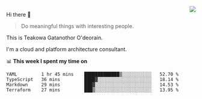 <img align="right" src="https://github-readme-stats.vercel.app/api?username=Teakowa&show_icons=true&icon_color=2f80ed&text_color=718096&bg_color=ffffff&hide_title=true" />

Hi there 👋

> Do meaningful things with interesting people.

This is Teakowa Gatanothor O'deorain.

I'm a cloud and platform architecture consultant.

📊 **This week I spent my time on**
<!--START_SECTION:waka-->
```text
YAML         1 hr 45 mins    █████████████▒░░░░░░░░░░░   52.70 % 
TypeScript   36 mins         ████▓░░░░░░░░░░░░░░░░░░░░   18.14 % 
Markdown     29 mins         ███▓░░░░░░░░░░░░░░░░░░░░░   14.53 % 
Terraform    27 mins         ███▒░░░░░░░░░░░░░░░░░░░░░   13.95 % 
```
<!--END_SECTION:waka-->
